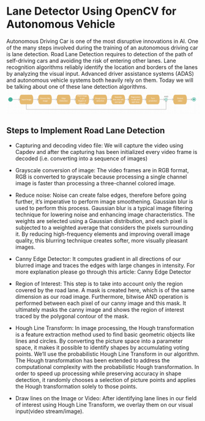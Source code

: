 # Lane Detector Using OpenCV for Autonomous Vehicle
Autonomous Driving Car is one of the most disruptive innovations in AI. One of the many steps involved during the training of an autonomous driving car is lane detection. Road Lane Detection requires to detection of the path of self-driving cars and avoiding the risk of entering other lanes. Lane recognition algorithms reliably identify the location and borders of the lanes by analyzing the visual input. Advanced driver assistance systems (ADAS) and autonomous vehicle systems both heavily rely on them. Today we will be talking about one of these lane detection algorithms.
	<img src="images/Pipeline.png" width=1000px>

## Steps to Implement Road Lane Detection
- Capturing and decoding video file: We will capture the video using Capdev and after the capturing has been initialized every video frame is decoded (i.e. converting into a sequence of images)

- Grayscale conversion of image: The video frames are in RGB format, RGB is converted to grayscale because processing a single channel image is faster than processing a three-channel colored image.

- Reduce noise: Noise can create false edges, therefore before going further, it’s imperative to perform image smoothening. Gaussian blur is used to perform this process. Gaussian blur is a typical image filtering technique for lowering noise and enhancing image characteristics. The weights are selected using a Gaussian distribution, and each pixel is subjected to a weighted average that considers the pixels surrounding it. By reducing high-frequency elements and improving overall image quality, this blurring technique creates softer, more visually pleasant images.

- Canny Edge Detector: It computes gradient in all directions of our blurred image and traces the edges with large changes in intensity. For more explanation please go through this article: Canny Edge Detector

- Region of Interest: This step is to take into account only the region covered by the road lane. A mask is created here, which is of the same dimension as our road image. Furthermore, bitwise AND operation is performed between each pixel of our canny image and this mask. It ultimately masks the canny image and shows the region of interest traced by the polygonal contour of the mask.

- Hough Line Transform: In image processing, the Hough transformation is a feature extraction method used to find basic geometric objects like lines and circles. By converting the picture space into a parameter space, it makes it possible to identify shapes by accumulating voting points. We’ll use the probabilistic Hough Line Transform in our algorithm. The Hough transformation has been extended to address the computational complexity with the probabilistic Hough transformation. In order to speed up processing while preserving accuracy in shape detection, it randomly chooses a selection of picture points and applies the Hough transformation solely to those points.

- Draw lines on the Image or Video: After identifying lane lines in our field of interest using Hough Line Transform, we overlay them on our visual input(video stream/image).


